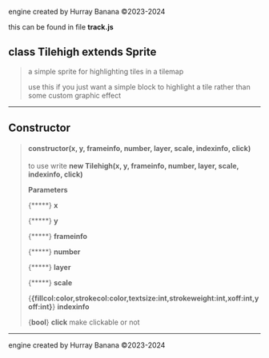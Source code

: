 engine created by Hurray Banana &copy;2023-2024

this can be found in file **track.js**
## class Tilehigh extends Sprite
> a simple sprite for highlighting tiles in a tilemap
> 
> use this if you just want a simple block to highlight a tile rather than some custom graphic effect
> 
> 

---

## Constructor
> #### constructor(x, y, frameinfo, number, layer, scale, indexinfo, click)
> to use write **new Tilehigh(x, y, frameinfo, number, layer, scale, indexinfo, click)**
> 
> 
> **Parameters**
> 
> {*****} **x** 
> 
> {*****} **y** 
> 
> {*****} **frameinfo** 
> 
> {*****} **number** 
> 
> {*****} **layer** 
> 
> {*****} **scale** 
> 
> {**{fillcol:color,strokecol:color,textsize:int,strokeweight:int,xoff:int,yoff:int}**} **indexinfo** 
> 
> {**bool**} **click** make clickable or not
> 
> 

---

engine created by Hurray Banana &copy;2023-2024
